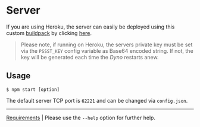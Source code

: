 Server
======
If you are using Heroku, the server can easily be deployed using this custom
[buildpack](https://github.com/cuhsat/heroku-buildpack-pssst) by clicking
[here](https://heroku.com/deploy?template=https://github.com/cuhsat/pssst).

> Please note, if running on Heroku, the servers private key must be set via
> the `PSSST_KEY` config variable as Base64 encoded string. If not, the key
> will be generated each time the *Dyno* restarts anew.

Usage
-----
```
$ npm start [option]
```

The default server TCP port is `62221` and can be changed via `config.json`.

----
[Requirements](../src/server/package.json) | Please use the `--help` option
for further help.